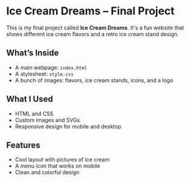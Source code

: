 # Ice Cream Dreams – Final Project

This is my final project called **Ice Cream Dreams**. It's a fun website that shows different ice cream flavors and a retro ice cream stand design.

## What’s Inside

- A main webpage: `index.html`
- A stylesheet: `style.css`
- A bunch of images: flavors, ice cream stands, icons, and a logo

## What I Used

- HTML and CSS
- Custom images and SVGs
- Responsive design for mobile and desktop

##  Features

- Cool layout with pictures of ice cream
- A menu icon that works on mobile
- Clean and colorful design


